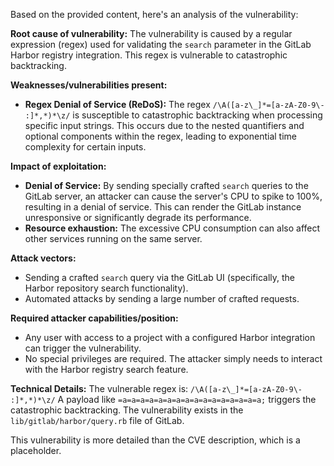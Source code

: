 Based on the provided content, here's an analysis of the vulnerability:

**Root cause of vulnerability:**
The vulnerability is caused by a regular expression (regex) used for validating the `search` parameter in the GitLab Harbor registry integration. This regex is vulnerable to catastrophic backtracking.

**Weaknesses/vulnerabilities present:**
- **Regex Denial of Service (ReDoS):** The regex `/\A([a-z\_]*=[a-zA-Z0-9\- :]*,*)*\z/` is susceptible to catastrophic backtracking when processing specific input strings. This occurs due to the nested quantifiers and optional components within the regex, leading to exponential time complexity for certain inputs.

**Impact of exploitation:**
- **Denial of Service:** By sending specially crafted `search` queries to the GitLab server, an attacker can cause the server's CPU to spike to 100%, resulting in a denial of service. This can render the GitLab instance unresponsive or significantly degrade its performance.
- **Resource exhaustion:** The excessive CPU consumption can also affect other services running on the same server.

**Attack vectors:**
- Sending a crafted `search` query via the GitLab UI (specifically, the Harbor repository search functionality).
- Automated attacks by sending a large number of crafted requests.

**Required attacker capabilities/position:**
- Any user with access to a project with a configured Harbor integration can trigger the vulnerability.
- No special privileges are required. The attacker simply needs to interact with the Harbor registry search feature.

**Technical Details:**
The vulnerable regex is: `/\A([a-z\_]*=[a-zA-Z0-9\- :]*,*)*\z/`
A payload like `=a=a=a=a=a=a=a=a=a=a=a=a=a=a=a=a;` triggers the catastrophic backtracking. The vulnerability exists in the `lib/gitlab/harbor/query.rb` file of GitLab.

This vulnerability is more detailed than the CVE description, which is a placeholder.